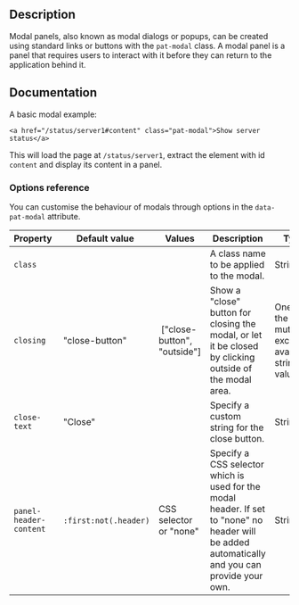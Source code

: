 ## Description

Modal panels, also known as modal dialogs or popups, can be created using standard links or buttons with the `pat-modal` class.
A modal panel is a panel that requires users to interact with it before they can return to the application behind it.

## Documentation

A basic modal example:

    <a href="/status/server1#content" class="pat-modal">Show server status</a>

This will load the page at `/status/server1`, extract the element with id `content` and display its content in a panel.

### Options reference

You can customise the behaviour of modals through options in the `data-pat-modal` attribute.

| Property               | Default value           | Values                       | Description                                                                                                                                     | Type                                                   |
| ---------------------- | ----------------------- | ---------------------------- | ----------------------------------------------------------------------------------------------------------------------------------------------- | ------------------------------------------------------ |
| `class`                |                         |                              | A class name to be applied to the modal.                                                                                                        | String.                                                |
| `closing`              |  "close-button"         |  ["close-button", "outside"] | Show a "close" button for closing the modal, or let it be closed by clicking outside of the modal area.                                         | One of the mutually exclusive available string values. |
| `close-text`           |  "Close"                |                              | Specify a custom string for the close button.                                                                                                   | String.                                                |
| `panel-header-content` |  `:first:not(.header)`  |  CSS selector or "none"      | Specify a CSS selector which is used for the modal header. If set to "none" no header will be added automatically and you can provide your own. | String.                                                |

